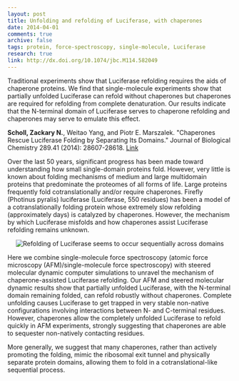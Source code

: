 ```yaml
---
layout: post
title: Unfolding and refolding of Luciferase, with chaperones
date: 2014-04-01
comments: true
archive: false
tags: protein, force-spectroscopy, single-molecule, Luciferase
research: true
link: http://dx.doi.org/10.1074/jbc.M114.582049
---
```

<p class="lead">Traditional experiments show that Luciferase refolding requires the aids of chaperone proteins. We find that single-molecule experiments show that partially unfolded Luciferase can refold without chaperones but chaperones are required for refolding from complete denaturation. Our results indicate that the N-terminal domain of Luciferase serves to chaperone refolding and chaperones may serve to emulate this effect.</p>
<p>
<b>Scholl, Zackary N.</b>, Weitao Yang, and Piotr E. Marszalek. "Chaperones Rescue Luciferase Folding by Separating Its Domains." Journal of Biological Chemistry 289.41 (2014): 28607-28618. <a href="http://dx.doi.org/10.1074/jbc.M114.582049">Link</a>
</p>


Over the last 50 years, significant progress has been made toward understanding how small single-domain proteins fold. However, very little is known about folding mechanisms of medium and large multidomain proteins that predominate the proteomes of all forms of life. Large proteins frequently fold cotranslationally and/or require chaperones. Firefly (Photinus pyralis) luciferase (Luciferase, 550 residues) has been a model of a cotranslationally folding protein whose extremely slow refolding (approximately days) is catalyzed by chaperones. However, the mechanism by which Luciferase misfolds and how chaperones assist Luciferase refolding remains unknown. 

<div class="col-sm-12">
    <p align="center">
<img src="{{ "/assets/images/luciferase_folding.png" | prepend: site.url }}" alt="Refolding of Luciferase seems to occur sequentially across domains" class="img-rounded img-responsive">
    </p>
</div>


<p>Here we combine single-molecule force spectroscopy (atomic force microscopy (AFM)/single-molecule force spectroscopy) with steered molecular dynamic computer simulations to unravel the mechanism of chaperone-assisted Luciferase refolding. Our AFM and steered molecular dynamic results show that partially unfolded Luciferase, with the N-terminal domain remaining folded, can refold robustly without chaperones. Complete unfolding causes Luciferase to get trapped in very stable non-native configurations involving interactions between N- and C-terminal residues. However, chaperones allow the completely unfolded Luciferase to refold quickly in AFM experiments, strongly suggesting that chaperones are able to sequester non-natively contacting residues.</p>

<p>More generally, we suggest that many chaperones, rather than actively promoting the folding, mimic the ribosomal exit tunnel and physically separate protein domains, allowing them to fold in a cotranslational-like sequential process.</p>


